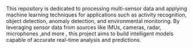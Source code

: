 This repository is dedicated to processing multi-sensor data and applying machine learning techniques for applications such as activity recognition, object detection, anomaly detection, and environmental monitoring. By leveraging sensor data from sources like IMUs, cameras, radar, microphones ,and more , this project aims to build intelligent models capable of accurate real-time analysis and predictions.

